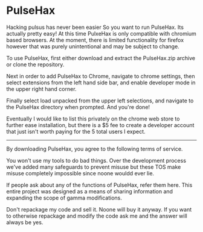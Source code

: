 # PulseHax
Hacking pulsus has never been easier
So you want to run PulseHax. Its actually pretty easy! At this time PulxeHax is only compatible with chromium based browsers. At the moment, there is limited functionality for firefox however that was purely unintentional and may be subject to change. 

To use PulseHax, first either download and extract the PulseHax.zip archive or clone the repository.  


Next in order to add PulseHax to Chrome, navigate to chrome settings, then select extensions from the left hand side bar, and enable developer mode in the upper right hand corner.

Finally select load unpacked from the upper left selections, and navigate to the PulseHax directory when prompted. And you're done!

Eventually I would like to list this privately on the chrome web store to further ease installation, but there is a $5 fee to create a developer account that just isn't worth paying for the 5 total users I expect. 
<hr>

By downloading PulseHax, you agree to the following terms of service.

You won't use my tools to do bad things. Over the development process we've added many safeguards to prevent misuse but these TOS make misuse completely impossible since noone wouldd ever lie.

If people ask about any of the functions of PulseHax, refer them here. This entire project was designed as a means of sharing information and expanding the scope of gamma modifications.

Don't repackage my code and sell it. Noone will buy it anyway. If you want to otherwise repackage and modify the code ask me and the answer will always be yes.